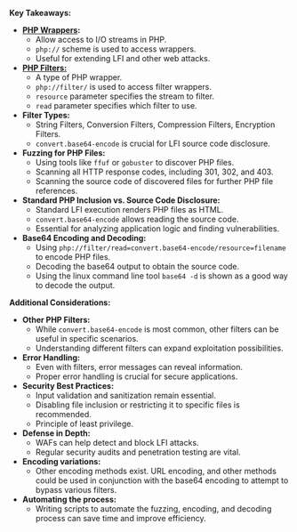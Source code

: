 **Key Takeaways:**

- **[PHP Wrappers](https://www.php.net/manual/en/wrappers.php.php):**
    - Allow access to I/O streams in PHP.
    - `php://` scheme is used to access wrappers.
    - Useful for extending LFI and other web attacks.
- [**PHP Filters:**](https://www.php.net/manual/en/filters.php)
    - A type of PHP wrapper.
    - `php://filter/` is used to access filter wrappers.
    - `resource` parameter specifies the stream to filter.
    - `read` parameter specifies which filter to use.
- **Filter Types:**
    - String Filters, Conversion Filters, Compression Filters, Encryption Filters.
    - `convert.base64-encode` is crucial for LFI source code disclosure.
- **Fuzzing for PHP Files:**
    - Using tools like `ffuf` or `gobuster` to discover PHP files.
    - Scanning all HTTP response codes, including 301, 302, and 403.
    - Scanning the source code of discovered files for further PHP file references.
- **Standard PHP Inclusion vs. Source Code Disclosure:**
    - Standard LFI execution renders PHP files as HTML.
    - `convert.base64-encode` allows reading the source code.
    - Essential for analyzing application logic and finding vulnerabilities.
- **Base64 Encoding and Decoding:**
    - Using `php://filter/read=convert.base64-encode/resource=filename` to encode PHP files.
    - Decoding the base64 output to obtain the source code.
    - Using the linux command line tool `base64 -d` is shown as a good way to decode the output.

**Additional Considerations:**

- **Other PHP Filters:**
    - While `convert.base64-encode` is most common, other filters can be useful in specific scenarios.
    - Understanding different filters can expand exploitation possibilities.
- **Error Handling:**
    - Even with filters, error messages can reveal information.
    - Proper error handling is crucial for secure applications.
- **Security Best Practices:**
    - Input validation and sanitization remain essential.
    - Disabling file inclusion or restricting it to specific files is recommended.
    - Principle of least privilege.
- **Defense in Depth:**
    - WAFs can help detect and block LFI attacks.
    - Regular security audits and penetration testing are vital.
- **Encoding variations:**
    - Other encoding methods exist. URL encoding, and other methods could be used in conjunction with the base64 encoding to attempt to bypass various filters.
- **Automating the process:**
    - Writing scripts to automate the fuzzing, encoding, and decoding process can save time and improve efficiency.